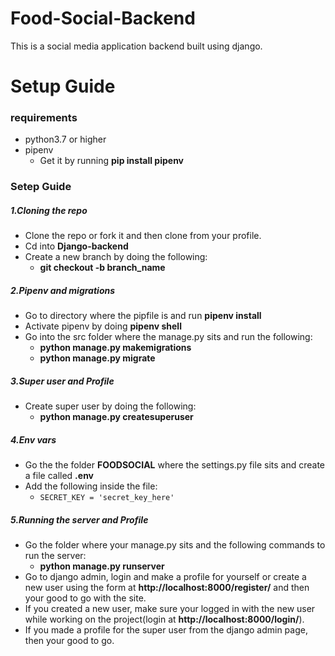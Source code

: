 # Food-Social-Backend
This is a social media application backend built using django.

# Setup Guide

### requirements
- python3.7 or higher
- pipenv 
  - Get it by running **pip install pipenv**

### Setep Guide
##### 1.Cloning the repo
- Clone the repo or fork it and then clone from your profile.
- Cd into **Django-backend**
- Create a new branch by doing the following:
  - **git checkout -b branch_name**
##### 2.Pipenv and migrations
- Go to directory where the pipfile is and run **pipenv install**
- Activate pipenv by doing **pipenv shell**
- Go into the src folder where the manage.py sits and run the following:
  - **python manage.py makemigrations**
  - **python manage.py migrate**
  
##### 3.Super user and Profile
- Create super user by doing the following:
  - **python manage.py createsuperuser**
  
##### 4.Env vars
- Go the the folder **FOODSOCIAL** where the settings.py file sits and create a file called **.env**
- Add the following inside the file:
  - ```SECRET_KEY = 'secret_key_here' ```
  
##### 5.Running the server and Profile
- Go the folder where your manage.py sits and the following commands to run the server:
  - **python manage.py runserver**
- Go to django admin, login and make a profile for yourself or create a new user using the form at **http://localhost:8000/register/**
and then your good to go with the site.
- If you created a new user, make sure your logged in with the new user while working on the project(login at **http://localhost:8000/login/**).
- If you made a profile for the super user from the django admin page, then your good to go.
